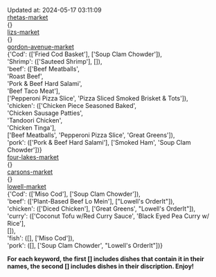 Updated at: 2024-05-17 03:11:09  
[rhetas-market](https://wisc-housingdining.nutrislice.com/menu/rhetas-market/lunch/2024-05-17)  
{}  
[lizs-market](https://wisc-housingdining.nutrislice.com/menu/lizs-market/lunch/2024-05-17)  
{}  
[gordon-avenue-market](https://wisc-housingdining.nutrislice.com/menu/gordon-avenue-market/lunch/2024-05-17)  
{'Cod': (['Fried Cod Basket'], ['Soup Clam Chowder']),  
 'Shrimp': (['Sauteed Shrimp'], []),  
 'beef': (['Beef Meatballs',  
           'Roast Beef',  
           'Pork & Beef Hard Salami',  
           'Beef Taco Meat'],  
          ['Pepperoni Pizza Slice', 'Pizza Sliced Smoked Brisket & Tots']),  
 'chicken': (['Chicken Piece Seasoned Baked',  
              'Chicken Sausage Patties',  
              'Tandoori Chicken',  
              'Chicken Tinga'],  
             ['Beef Meatballs', 'Pepperoni Pizza Slice', 'Great Greens']),  
 'pork': (['Pork & Beef Hard Salami'], ['Smoked Ham', 'Soup Clam Chowder'])}  
[four-lakes-market](https://wisc-housingdining.nutrislice.com/menu/four-lakes-market/lunch/2024-05-17)  
{}  
[carsons-market](https://wisc-housingdining.nutrislice.com/menu/carsons-market/lunch/2024-05-17)  
{}  
[lowell-market](https://wisc-housingdining.nutrislice.com/menu/lowell-market/lunch/2024-05-17)  
{'Cod': (['Miso Cod'], ['Soup Clam Chowder']),  
 'beef': (['Plant-Based Beef Lo Mein'], ["Lowell's OrderIt"]),  
 'chicken': (['Diced Chicken'], ['Great Greens', "Lowell's OrderIt"]),  
 'curry': (['Coconut Tofu w/Red Curry Sauce', 'Black Eyed Pea Curry w/ Rice'],  
           []),  
 'fish': ([], ['Miso Cod']),  
 'pork': ([], ['Soup Clam Chowder', "Lowell's OrderIt"])}  
  
**For each keyword, the first [] includes dishes that contain it in their names, the second [] includes dishes in their discription. Enjoy!**  

